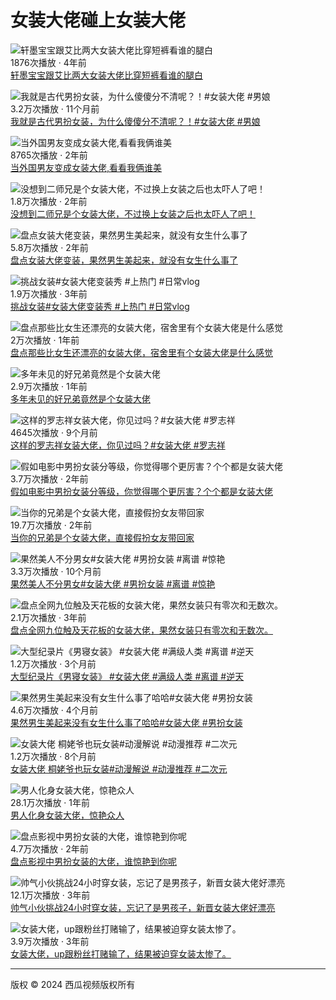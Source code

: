 # 女装大佬碰上女装大佬

![轩墨宝宝跟艾比两大女装大佬比穿短裤看谁的腿白](//p3-sign.bdxiguaimg.com/tos-cn-i-0000/dc28c71e1d8a4988a0baeef7a97152ef~tplv-pk90l89vgd-crop-center:864:486.jpeg?appId=1768&biz_tag=video1609_custom%2Fnone&channelId=0&customType=custom%2Fnone&from=401_large_image_list&imageType=video1609&isImmersiveScene=0&is_stream=0&lk3s=9d3f5bff&logId=202501141629498FAE07C796BBE3F72A6F&requestFrom=401&x-expires=1768379390&x-signature=YLhaXFGup6AV7b5ZK6w4Xd5FWZc%3D)  
1876次播放 · 4年前  
[轩墨宝宝跟艾比两大女装大佬比穿短裤看谁的腿白](https://www.ixigua.com/6805453448494973451) 

![我就是古代男扮女装，为什么傻傻分不清呢？！#女装大佬 #男娘](//p3-sign.bdxiguaimg.com/tos-cn-p-0015/owemgDRlyADQAyQCDBaiX9KBDOKbQI7eAKKgIn~tplv-pk90l89vgd-crop-center:864:486.jpeg?appId=1768&biz_tag=video1609_custom%2Fnone&channelId=0&customType=custom%2Fnone&from=401_large_image_list&imageType=video1609&isImmersiveScene=0&is_stream=0&lk3s=9d3f5bff&logId=202501141629498FAE07C796BBE3F72A6F&requestFrom=401&x-expires=1768379390&x-signature=DdZqY8wA7RQTlqlB4GOHT6t4kfc%3D)  
3.2万次播放 · 11个月前  
[我就是古代男扮女装，为什么傻傻分不清呢？！#女装大佬 #男娘](https://www.ixigua.com/7334721150154441256) 

![当外国男友变成女装大佬,看看我俩谁美](//p3-sign.bdxiguaimg.com/tos-cn-i-0026/c4cf5f5610d042138b79572120412573~tplv-pk90l89vgd-crop-center:864:486.jpeg?appId=1768&biz_tag=video1609_custom%2Fnone&channelId=0&customType=custom%2Fnone&from=401_large_image_list&imageType=video1609&isImmersiveScene=0&is_stream=0&lk3s=9d3f5bff&logId=202501141629498FAE07C796BBE3F72A6F&requestFrom=401&x-expires=1768379390&x-signature=5TIw3tSF961VPoA1P4gvseUW9r4%3D)  
8765次播放 · 2年前  
[当外国男友变成女装大佬,看看我俩谁美](https://www.ixigua.com/7110434978051293732) 

![没想到二师兄是个女装大佬，不过换上女装之后也太吓人了吧！](//p3-sign.bdxiguaimg.com/tos-cn-i-0004/916a4cdfbe6347db97e48542b6342168~tplv-pk90l89vgd-crop-center:864:486.jpeg?appId=1768&biz_tag=video1609_custom%2Fnone&channelId=0&customType=custom%2Fnone&from=401_large_image_list&imageType=video1609&isImmersiveScene=0&is_stream=0&lk3s=9d3f5bff&logId=202501141629498FAE07C796BBE3F72A6F&requestFrom=401&x-expires=1768379390&x-signature=WaEZDS1dYcwxLrjvLeZAyXmlS6E%3D)  
1.8万次播放 · 2年前  
[没想到二师兄是个女装大佬，不过换上女装之后也太吓人了吧！](https://www.ixigua.com/7182895478185558561) 

![盘点女装大佬变装，果然男生美起来，就没有女生什么事了](//p3-sign.bdxiguaimg.com/tos-cn-i-0026/b8c33699b68041fbbc7c24d6de609fd1~tplv-pk90l89vgd-crop-center:864:486.jpeg?appId=1768&biz_tag=video1609_custom%2Fnone&channelId=0&customType=custom%2Fnone&from=401_large_image_list&imageType=video1609&isImmersiveScene=0&is_stream=0&lk3s=9d3f5bff&logId=202501141629498FAE07C796BBE3F72A6F&requestFrom=401&x-expires=1768379390&x-signature=a3MPoQJGvi5eEC0iR7FU7hSREjs%3D)  
5.8万次播放 · 2年前  
[盘点女装大佬变装，果然男生美起来，就没有女生什么事了](https://www.ixigua.com/7117793459708101135) 

![挑战女装#女装大佬变装秀 #上热门 #日常vlog](//p3-sign.bdxiguaimg.com/tos-cn-p-0015/bd962ba6e6b14473a73438b415fc6dd3~tplv-pk90l89vgd-crop-center:864:486.jpeg?appId=1768&biz_tag=video1609_custom%2Fnone&channelId=0&customType=custom%2Fnone&from=401_large_image_list&imageType=video1609&isImmersiveScene=0&is_stream=0&lk3s=9d3f5bff&logId=202501141629498FAE07C796BBE3F72A6F&requestFrom=401&x-expires=1768379390&x-signature=FTEomxjH4bk5hSpCESk2Y4C46LI%3D)  
1.9万次播放 · 3年前  
[挑战女装#女装大佬变装秀 #上热门 #日常vlog](https://www.ixigua.com/7014508228239163937) 

![盘点那些比女生还漂亮的女装大佬，宿舍里有个女装大佬是什么感觉](//p26-sign.bdxiguaimg.com/tos-cn-i-0026/oA0IjAbwC7QAyfpHBZgZIt8DmlAeAkcRnKAnCK~tplv-pk90l89vgd-crop-center:864:486.jpeg?appId=1768&biz_tag=video1609_custom%2Fnone&channelId=0&customType=custom%2Fnone&from=401_large_image_list&imageType=video1609&isImmersiveScene=0&is_stream=0&lk3s=9d3f5bff&logId=202501141629498FAE07C796BBE3F72A6F&requestFrom=401&x-expires=1768379390&x-signature=y7dXQg4qkzkLSf4nZFTkiotZSz4%3D)  
2万次播放 · 1年前  
[盘点那些比女生还漂亮的女装大佬，宿舍里有个女装大佬是什么感觉](https://www.ixigua.com/7272888000927924792) 

![多年未见的好兄弟竟然是个女装大佬](//p26-sign.bdxiguaimg.com/tos-cn-i-0026/oEEnKAPADHcAQleAJ4bAY3mbv8XTEvDe0IBfq6~tplv-pk90l89vgd-crop-center:864:486.jpeg?appId=1768&biz_tag=video1609_custom%2Fnone&channelId=0&customType=custom%2Fnone&from=401_large_image_list&imageType=video1609&isImmersiveScene=0&is_stream=0&lk3s=9d3f5bff&logId=202501141629498FAE07C796BBE3F72A6F&requestFrom=401&x-expires=1768379390&x-signature=zYdFjEc0Iqwn%2FVtNsViZLDO8Iuw%3D)  
2.9万次播放 · 1年前  
[多年未见的好兄弟竟然是个女装大佬](https://www.ixigua.com/7276250401044136489) 

![这样的罗志祥女装大佬，你见过吗？#女装大佬 #罗志祥](//p3-sign.bdxiguaimg.com/tos-cn-i-0813c001/o0aYmxXDAu9QAQZIDCemAKAngUCNAApebBDATX~tplv-pk90l89vgd-crop-center:864:486.jpeg?appId=1768&biz_tag=video1609_custom%2Fnone&channelId=0&customType=custom%2Fnone&from=401_large_image_list&imageType=video1609&isImmersiveScene=0&is_stream=0&lk3s=9d3f5bff&logId=202501141629498FAE07C796BBE3F72A6F&requestFrom=401&x-expires=1768379390&x-signature=0Fh%2FKrs7%2FEnPo3CJ1298hYu0lGc%3D)  
4645次播放 · 9个月前  
[这样的罗志祥女装大佬，你见过吗？#女装大佬 #罗志祥](https://www.ixigua.com/7353276403678347813) 

![假如电影中男扮女装分等级，你觉得哪个更厉害？个个都是女装大佬](//p26-sign.bdxiguaimg.com/tos-cn-i-0004/fdf7c9f6a8a249bc83a69f3b1d7bad12~tplv-pk90l89vgd-crop-center:864:486.jpeg?appId=1768&biz_tag=video1609_custom%2Fnone&channelId=0&customType=custom%2Fnone&from=401_large_image_list&imageType=video1609&isImmersiveScene=0&is_stream=0&lk3s=9d3f5bff&logId=202501141629498FAE07C796BBE3F72A6F&requestFrom=401&x-expires=1768379390&x-signature=KOHqcdk9vTvpuRr%2Bn%2Fk5T6uc9Js%3D)  
3.7万次播放 · 2年前  
[假如电影中男扮女装分等级，你觉得哪个更厉害？个个都是女装大佬](https://www.ixigua.com/7119765100294373919) 

![当你的兄弟是个女装大佬，直接假扮女友带回家](https://p26-sign.bdxiguaimg.com/tos-cn-i-0004/926ec3f01e0a4fcf865549c7d1d48767~tplv-pk90l89vgd-crop-center:864:486.jpeg?appId=1768&biz_tag=video1609_custom%2Fnone&channelId=0&customType=custom%2Fnone&from=401_large_image_list&imageType=video1609&isImmersiveScene=0&is_stream=0&lk3s=9d3f5bff&logId=202501141630367DA8126F9820D6C2266E&requestFrom=401&x-expires=1768379437&x-signature=UVKKGWJGl%2FodxLWyfOpd5bmoqvg%3D)  
19.7万次播放 · 2年前  
[当你的兄弟是个女装大佬，直接假扮女友带回家](https://www.ixigua.com/7186997964873826848) 

![果然美人不分男女#女装大佬 #男扮女装 #离谱 #惊艳](https://p3-sign.bdxiguaimg.com/tos-cn-i-0813/osMAEEyIjnACEJANABeLB7LADBTAeEqeIhby4D~tplv-pk90l89vgd-crop-center:864:486.jpeg?appId=1768&biz_tag=video1609_custom%2Fnone&channelId=0&customType=custom%2Fnone&from=401_large_image_list&imageType=video1609&isImmersiveScene=0&is_stream=0&lk3s=9d3f5bff&logId=202501141630367DA8126F9820D6C2266E&requestFrom=401&x-expires=1768379437&x-signature=wG%2F5Rso%2F4a8Uz%2BdzbIIS0w2WBVw%3D)  
3.3万次播放 · 10个月前  
[果然美人不分男女#女装大佬 #男扮女装 #离谱 #惊艳](https://www.ixigua.com/7347640550419333682) 

![盘点全网九位触及天花板的女装大佬，果然女装只有零次和无数次。](https://p26-sign.bdxiguaimg.com/tos-cn-i-0004/72533cef785a4fee869cf76bdfb6cdf8~tplv-pk90l89vgd-crop-center:864:486.jpeg?appId=1768&biz_tag=video1609_custom%2Fnone&channelId=0&customType=custom%2Fnone&from=401_large_image_list&imageType=video1609&isImmersiveScene=0&is_stream=0&lk3s=9d3f5bff&logId=202501141630367DA8126F9820D6C2266E&requestFrom=401&x-expires=1768379437&x-signature=tbAt1E4SCh%2F6dmHYui3xzn1d3g4%3D)  
2.1万次播放 · 3年前  
[盘点全网九位触及天花板的女装大佬，果然女装只有零次和无数次。](https://www.ixigua.com/7008580647706952200) 

![大型纪录片《男寝女装》 #女装大佬 #满级人类 #离谱 #逆天](https://p26-sign.bdxiguaimg.com/tos-cn-i-dy/53f95adcdc4f41cabb3906d5a67773c2~tplv-pk90l89vgd-fglass:864:486:90.jpeg?appId=1768&biz_tag=video1609_custom%2Fnone&channelId=0&customType=custom%2Fnone&from=401_large_image_list&imageType=video1609&isImmersiveScene=0&is_stream=0&lk3s=9d3f5bff&logId=202501141630367DA8126F9820D6C2266E&requestFrom=401&x-expires=1768379437&x-signature=BQYM8SLCB5Yz6aZaS6Y87w6AqxE%3D)  
1.2万次播放 · 3个月前  
[大型纪录片《男寝女装》 #女装大佬 #满级人类 #离谱 #逆天](https://www.ixigua.com/7416294917481169471) 

![果然男生美起来没有女生什么事了哈哈#女装大佬 #男扮女装](https://p3-sign.bdxiguaimg.com/tos-cn-i-0015/oAUBkjjf3KAmFAA2Ijqc9k2DgEeACaB0lu5IQn~tplv-pk90l89vgd-crop-center:864:486.jpeg?appId=1768&biz_tag=video1609_custom%2Fnone&channelId=0&customType=custom%2Fnone&from=401_large_image_list&imageType=video1609&isImmersiveScene=0&is_stream=0&lk3s=9d3f5bff&logId=202501141630367DA8126F9820D6C2266E&requestFrom=401&x-expires=1768379437&x-signature=EHsT0FF55WFbOxIiam8JN0LSLgI%3D)  
4.6万次播放 · 4个月前  
[果然男生美起来没有女生什么事了哈哈#女装大佬 #男扮女装](https://www.ixigua.com/7414412996287398441) 

![女装大佬 桐姥爷也玩女装#动漫解说 #动漫推荐 #二次元](https://p26-sign.bdxiguaimg.com/tos-cn-p-0015/oEBEicgINAEmzAJYBzezCRBTAhADfAtd5g7I9L~tplv-pk90l89vgd-crop-center:864:486.jpeg?appId=1768&biz_tag=video1609_custom%2Fnone&channelId=0&customType=custom%2Fnone&from=401_large_image_list&imageType=video1609&isImmersiveScene=0&is_stream=0&lk3s=9d3f5bff&logId=202501141630367DA8126F9820D6C2266E&requestFrom=401&x-expires=1768379437&x-signature=yPtFwN5z6ZA%2F5E0kBH7ZnrXM2Ws%3D)  
1.2万次播放 · 8个月前  
[女装大佬 桐姥爷也玩女装#动漫解说 #动漫推荐 #二次元](https://www.ixigua.com/7369017022325195276) 

![男人化身女装大佬，惊艳众人](https://p26-sign.bdxiguaimg.com/tos-cn-i-0026/e25edf6a686940a38b09233ecef3eaba~tplv-pk90l89vgd-crop-center:864:486.jpeg?appId=1768&biz_tag=video1609_custom%2Fnone&channelId=0&customType=custom%2Fnone&from=401_large_image_list&imageType=video1609&isImmersiveScene=0&is_stream=0&lk3s=9d3f5bff&logId=202501141630367DA8126F9820D6C2266E&requestFrom=401&x-expires=1768379437&x-signature=r%2FPJofdH0WOf8Ha1hBCVWt26Qaw%3D)  
28.1万次播放 · 1年前  
[男人化身女装大佬，惊艳众人](https://www.ixigua.com/7242855880650129976) 

![盘点影视中男扮女装的大佬，谁惊艳到你呢](https://p26-sign.bdxiguaimg.com/tos-cn-i-0004/5dae0c11b6cd49d88f46acd7f87eb0e4~tplv-pk90l89vgd-crop-center:864:486.jpeg?appId=1768&biz_tag=video1609_custom%2Fnone&channelId=0&customType=custom%2Fnone&from=401_large_image_list&imageType=video1609&isImmersiveScene=0&is_stream=0&lk3s=9d3f5bff&logId=202501141630367DA8126F9820D6C2266E&requestFrom=401&x-expires=1768379437&x-signature=LUa%2BJc%2BPaAMekE4iCEjD2kCDVHs%3D)  
4.7万次播放 · 2年前  
[盘点影视中男扮女装的大佬，谁惊艳到你呢](https://www.ixigua.com/7164265685953184287) 

![帅气小伙挑战24小时穿女装，忘记了是男孩子，新晋女装大佬好漂亮](https://p3-sign.bdxiguaimg.com/tos-cn-i-0004/cd881ddae2b04d4ebc091062be336590~tplv-pk90l89vgd-crop-center:864:486.jpeg?appId=1768&biz_tag=video1609_custom%2Fnone&channelId=0&customType=custom%2Fnone&from=401_large_image_list&imageType=video1609&isImmersiveScene=0&is_stream=0&lk3s=9d3f5bff&logId=202501141630367DA8126F9820D6C2266E&requestFrom=401&x-expires=1768379437&x-signature=4uvlhAGp7S0JBr9RGDt%2FIFU99sQ%3D)  
12.1万次播放 · 3年前  
[帅气小伙挑战24小时穿女装，忘记了是男孩子，新晋女装大佬好漂亮](https://www.ixigua.com/7007345425082483203) 

![女装大佬，up跟粉丝打赌输了，结果被迫穿女装太惨了。](https://p3-sign.bdxiguaimg.com/tos-cn-i-0026/4523a85d04cf4e5b9d8d34b31fc6aa67~tplv-pk90l89vgd-crop-center:864:486.jpeg?appId=1768&biz_tag=video1609_custom%2Fnone&channelId=0&customType=custom%2Fnone&from=401_large_image_list&imageType=video1609&isImmersiveScene=0&is_stream=0&lk3s=9d3f5bff&logId=202501141630367DA8126F9820D6C2266E&requestFrom=401&x-expires=1768379437&x-signature=HlivIkCaY5D9ZIEK%2Fojwn%2BK1578%3D)  
3.9万次播放 · 3年前  
[女装大佬，up跟粉丝打赌输了，结果被迫穿女装太惨了。](https://www.ixigua.com/6995915291154711044) 

--- 

版权 © 2024 西瓜视频版权所有
<!-- tcd_original_link https://m.ixigua.com/s/%E5%A5%B3%E8%A3%85%E5%A4%A7%E4%BD%AC%E7%A2%B0%E4%B8%8A%E5%A5%B3%E8%A3%85%E5%A4%A7%E4%BD%AC -->
